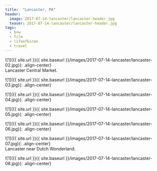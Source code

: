 ```yaml
---
title:  "Lancaster, PA"
header:
  image: 2017-07-14-lancaster/lancaster-header.jpg
  teaser: 2017-07-14-lancaster/lancaster-header.jpg
tags: 
  - b+w
  - film
  - lifeofkiran
  - travel
---
```


<p></p>
![1]({{ site.url }}{{ site.baseurl }}/images/2017-07-14-lancaster/lancaster-02.jpg){: .align-center}
<figcaption>       Lancaster Central Market.</figcaption>
<p></p>

<p></p>
![1]({{ site.url }}{{ site.baseurl }}/images/2017-07-14-lancaster/lancaster-03.jpg){: .align-center}
<figcaption> </figcaption>
<p></p>

<p></p>
![1]({{ site.url }}{{ site.baseurl }}/images/2017-07-14-lancaster/lancaster-04.jpg){: .align-center}
<figcaption> </figcaption>
<p></p>

<p></p>
![1]({{ site.url }}{{ site.baseurl }}/images/2017-07-14-lancaster/lancaster-05.jpg){: .align-center}
<figcaption> </figcaption>
<p></p>

<p></p>
![1]({{ site.url }}{{ site.baseurl }}/images/2017-07-14-lancaster/lancaster-06.jpg){: .align-center}
<figcaption> </figcaption>
<p></p>

<p></p>
![1]({{ site.url }}{{ site.baseurl }}/images/2017-07-14-lancaster/lancaster-07.jpg){: .align-center}
<figcaption>Lancaster near Dutch Wonderland.</figcaption>
<p></p>

<p></p>
![1]({{ site.url }}{{ site.baseurl }}/images/2017-07-14-lancaster/lancaster-08.jpg){: .align-center}
<figcaption> </figcaption>
<p></p>


